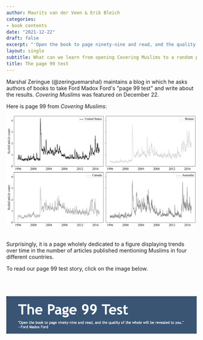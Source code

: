 ```yaml
---
author: Maurits van der Veen & Erik Bleich
categories:
- book contents
date: "2021-12-22"
draft: false
excerpt: "'Open the book to page ninety-nine and read, and the quality of the whole will be revealed to you.' --Ford Madox Ford"
layout: single
subtitle: What can we learn from opening Covering Muslims to a random page? 
title: The page 99 test
---
```


Marshal Zeringue (@zeringuemarshal) maintains a blog in which he asks authors of books to take Ford Madox Ford's "page 99 test" and write about the results. _Covering Muslims_ was featured on December 22. 

Here is page 99 from _Covering Muslims_:<br>

![p99](fig5.1.jpg)

<br>
Surprisingly, it is a page wholely dedicated to a figure displaying trends over time in the number of articles published mentioning Muslims in four different countries. 

To read our page 99 test story, click on the image below.
<br>
<br>
<br>
<br>

<center>
<a href=http://page99test.blogspot.com/2021/12/erik-bleich-and-maurits-van-der-veens.html><img src=p99.png></a>
</center>
